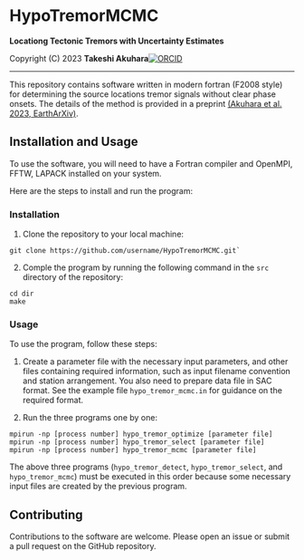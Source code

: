 # HypoTremorMCMC

__Locationg Tectonic Tremors with Uncertainty Estimates__

Copyright (C) 2023 __Takeshi Akuhara__[![ORCID](https://orcid.org/sites/default/files/images/orcid_16x16.png)](https://orcid.org/0000-0002-6129-8459)

---

This repository contains software written in modern fortran (F2008 style) for 
determining the source locations tremor signals without clear phase onsets. The details of the method is provided in a preprint 
[(Akuhara et al. 2023, EarthArXiv)](https://doi.org/10.31223/X59S9J).
 
## Installation and Usage

To use the software, you will need to have a Fortran compiler and OpenMPI, FFTW, LAPACK installed on your system. 

Here are the steps to install and run the program:

### Installation 

1. Clone the repository to your local machine:
```
git clone https://github.com/username/HypoTremorMCMC.git` 
```

2. Comple the program by running the following command in the `src` directory of the repository: 

```
cd dir
make
``` 

### Usage

To use the program, follow these steps: 

1. Create a parameter file with the necessary input parameters, and other files containing required information, such as input filename convention and station arrangement. You also need to prepare data file in SAC format. See the example file `hypo_tremor_mcmc.in` for guidance on the required format. 


2. Run the three programs one by one:

```
mpirun -np [process number] hypo_tremor_optimize [parameter file]
mpirun -np [process number] hypo_tremor_select [parameter file]
mpirun -np [process number] hypo_tremor_mcmc [parameter file]
```

The above three programs (`hypo_tremor_detect`, `hypo_tremor_select`, and `hypo_tremor_mcmc`) must be executed in this order because some necessary input files are created by the previous program. 


## Contributing

Contributions to the software are welcome. Please open an issue or submit a pull request on the GitHub repository.
